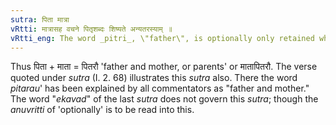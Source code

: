 ```yaml
---
sutra: पिता मात्रा
vRtti: मात्रासह वचने पितृशब्दः शिष्यते अन्यतरस्याम् ॥
vRtti_eng: The word _pitri_, \"father\", is optionally only retained when spoken of along with _matri_, \"mother.'
---
```

Thus पिता + माता = पितरौ 'father and mother, or parents' or मातापितरौ. The verse quoted under _sutra_ (I. 2. 68) illustrates this _sutra_ also. There the word _pitarau_' has been explained by all commentators as "father and mother." The word "_ekavad_" of the last _sutra_ does not govern this _sutra_; though the _anuvritti_ of 'optionally' is to be read into this.
